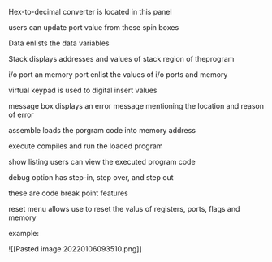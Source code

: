 Hex-to-decimal converter is located in this panel

users can update port value from these spin boxes

Data enlists the data variables

Stack displays addresses and values of stack region of theprogram

i/o port an memory port enlist the values of i/o ports and memory

virtual keypad is used to digital insert values

message box displays an error message mentioning the location and reason of error

assemble loads the porgram code into memory address 

execute compiles and run the loaded program

show listing users can view the executed program code

debug option has step-in, step over, and step out

these are code break point features

reset menu allows use to reset the valus of registers, ports, flags and memory

example:

![[Pasted image 20220106093510.png]]

